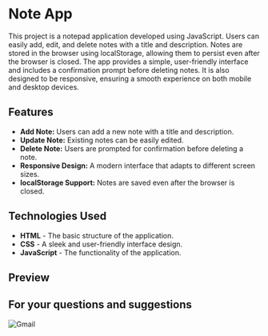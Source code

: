 # Note App

This project is a notepad application developed using JavaScript. Users can easily add, edit, and delete notes with a title and description. Notes are stored in the browser using localStorage, allowing them to persist even after the browser is closed. The app provides a simple, user-friendly interface and includes a confirmation prompt before deleting notes. It is also designed to be responsive, ensuring a smooth experience on both mobile and desktop devices.

## Features

- **Add Note:** Users can add a new note with a title and description.
- **Update Note:** Existing notes can be easily edited.
- **Delete Note:** Users are prompted for confirmation before deleting a note.
- **Responsive Design:** A modern interface that adapts to different screen sizes.
- **localStorage Support:** Notes are saved even after the browser is closed.

## Technologies Used

- **HTML** - The basic structure of the application.
- **CSS** - A sleek and user-friendly interface design.
- **JavaScript** - The functionality of the application.

## Preview 
## For your questions and suggestions
<a href="mailto:mehmet.polat2035@gmail.com" target="_blank" style="text-decoration: none;">
    <img src="https://img.shields.io/badge/Gmail-D14836.svg?style=for-the-badge&logo=Gmail&logoColor=white" alt="Gmail">
</a>
